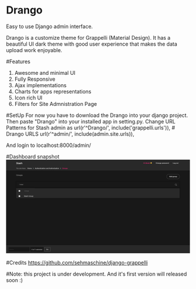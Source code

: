 # Drango
Easy to use Django admin interface.

Drango is a customize theme for Grappelli (Material Design). It has a beautiful UI dark theme with good user experience that makes the data upload work enjoyable.

#Features
1. Awesome and minimal UI
2. Fully Responsive
3. Ajax implementations
4. Charts for apps representations
5. Icon rich UI
6. Filters for Site Admnistration Page

#SetUp
For now you have to download the Drango into your django project.
Then paste "Drango" into your installed app in setting.py.
Change URL Patterns for Stash admin as 
  url(r'^Drango/', include('grappelli.urls')), # Drango URLS
  url(r'^admin/', include(admin.site.urls)),

And login to localhost:8000/admin/

#Dashboard snapshot
<img src="/images/Screen Shot 1938-06-27 at 12.59.50 PM.png">

#Credits
https://github.com/sehmaschine/django-grappelli

#Note: this project is under development. And it's first version will released soon :)

